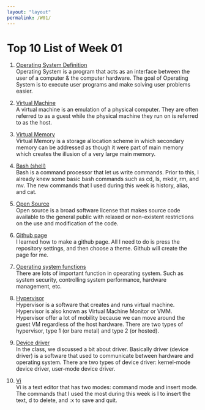 ```yaml
---
layout: "layout"
permalink: /W01/
---
```


# Top 10 List of Week 01

1. [Operating System Definition](https://www.geeksforgeeks.org/introduction-of-operating-system-set-1/)<br>
Operating System is a program that acts as an interface between the user of a computer & the computer hardware.
The goal of Operating System is to execute user programs and make solving user problems easier.

2. [Virtual Machine](https://www.ibm.com/cloud/learn/virtual-machines)<br>
A virtual machine is an emulation of a physical computer. They are often referred to as a guest while the physical machine they run on is referred to as the host.

3. [Virtual Memory](https://www.geeksforgeeks.org/virtual-memory-in-operating-system/)<br>
Virtual Memory is a storage allocation scheme in which secondary memory can be addressed as though it were part of main memory
which creates the illusion of a very large main memory.

4. [Bash (shell)](https://www.mediacollege.com/linux/command/shell-command.html)<br>
Bash is a command processor that let us write commands. Prior to this, I already knew some basic bash commands
such as cd, ls, mkdir, rm, and mv. The new commands that I used during this week is history, alias, and cat.

5. [Open Source](https://en.wikipedia.org/wiki/Open-source_software)<br>
Open source is a broad software license that makes source code available to the general public with relaxed or non-existent restrictions on the use and modification of the code.

6. [Github page](https://guides.github.com/features/pages/)<br>
I learned how to make a github page. All I need to do is press the repository settings, and then choose a theme. Github will create the page for me.

7. [Operating system functions](https://www.geeksforgeeks.org/functions-of-operating-system/)<br>
There are lots of important function in opearating system. Such as system security, controlling system performance, hardware management, etc.

8. [Hypervisor](https://www.vmware.com/topics/glossary/content/hypervisor)<br>
Hypervisor is a software that creates and runs virtual machine. Hypervisor is also known as Virtual Machine Monitor or VMM. Hypervisor offer a lot of mobility because we can move around the guest VM regardless of the host hardware. There are two types of hypervisor, type 1 (or bare metal) and type 2 (or hosted).

9. [Device driver](https://www.geeksforgeeks.org/device-driver-and-its-purpose/)<br>
In the class, we discussed a bit about driver. Basically driver (device driver) is a software that used to communicate between hardware and operating system. There are two types of device driver: kernel-mode device driver, user-mode device driver.

10. [Vi](https://www.cs.colostate.edu/helpdocs/vi.html)<br>
Vi is a text editor that has two modes: command mode and insert mode. The commands that I used the most during this week is I to insert the text, d to delete, and :x to save and quit.
